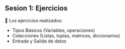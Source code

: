 ## Sesion 1: Ejercicios
🔎 Los ejercicios realizados:
* Tipos Básicos (Variables, operaciones)
* Colecciones (Listas, tuplas, matrices, diccionarios)
* Entrada y Salida de datos